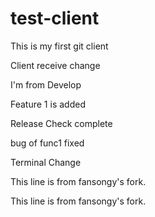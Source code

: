 test-client
===========

This is my first git client

Client receive change

I'm from Develop

Feature 1 is added

Release Check complete 

bug of func1 fixed

Terminal Change

This line is from fansongy's fork.

This line is from fansongy's fork.
